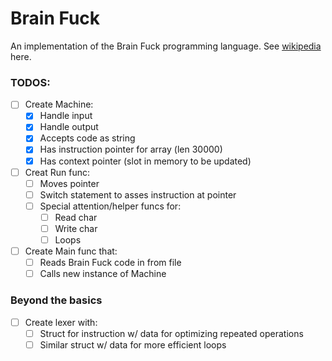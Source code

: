 # Brain Fuck

An implementation of the Brain Fuck programming language. See 
[wikipedia](https://en.wikipedia.org/wiki/Brainfuck#P%E2%80%B2%E2%80%B2:_Brainfuck's_formal_%22parent_language%22) here.

### TODOS:

- [ ] Create Machine:
    - [x] Handle input
    - [x] Handle output
    - [x] Accepts code as string 
    - [x] Has  instruction pointer for array (len 30000)
    - [x] Has context pointer (slot in memory to be updated)

- [ ] Creat Run func:
    - [ ] Moves pointer
    - [ ] Switch statement to asses instruction at pointer
    - [ ] Special attention/helper funcs for:
        - [ ] Read char
        - [ ] Write char
        - [ ] Loops

- [ ] Create Main func that:
    - [ ] Reads Brain Fuck code in from file
    - [ ] Calls new instance of Machine

### Beyond the basics

- [ ] Create lexer with:
    - [ ] Struct for instruction w/ data for optimizing repeated operations
    - [ ] Similar struct w/ data for more efficient loops
